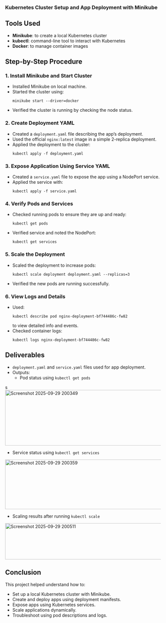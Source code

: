 ###  Kubernetes Cluster Setup and App Deployment with Minikube

## Tools Used
- **Minikube**: to create a local Kubernetes cluster
- **kubectl**: command-line tool to interact with Kubernetes
- **Docker**: to manage container images

## Step-by-Step Procedure

### 1. Install Minikube and Start Cluster
- Installed Minikube on local machine.
- Started the cluster using:
  ```
  minikube start --driver=docker
  ```
- Verified the cluster is running by checking the node status.

### 2. Create Deployment YAML
- Created a `deployment.yaml` file describing the app’s deployment.
- Used the official `nginx:latest` image in a simple 2-replica deployment.
- Applied the deployment to the cluster:
  ```
  kubectl apply -f deployment.yaml
  ```

### 3. Expose Application Using Service YAML
- Created a `service.yaml` file to expose the app using a NodePort service.
- Applied the service with:
  ```
  kubectl apply -f service.yaml
  ```

### 4. Verify Pods and Services
- Checked running pods to ensure they are up and ready:
  ```
  kubectl get pods
  ```
- Verified service and noted the NodePort:
  ```
  kubectl get services
  ```

### 5. Scale the Deployment
- Scaled the deployment to increase pods:
  ```
  kubectl scale deployment deployment.yaml --replicas=3
  ```
- Verified the new pods are running successfully.

### 6. View Logs and Details
- Used:
  ```
  kubectl describe pod nginx-deployment-bf744486c-fw82
  ```
  to view detailed info and events.
- Checked container logs:
  ```
  kubectl logs nginx-deployment-bf744486c-fw82
  ```

## Deliverables
- `deployment.yaml` and `service.yaml` files used for app deployment.
- Outputs:
  - Pod status using `kubectl get pods`

s<img width="1067" height="179" alt="Screenshot 2025-09-29 200349" src="https://github.com/user-attachments/assets/81e3bc3e-45cc-446e-9abe-d88dee2afece" />

  - Service status using `kubectl get services`


<img width="1023" height="160" alt="Screenshot 2025-09-29 200359" src="https://github.com/user-attachments/assets/ee7a1f68-a718-45d8-b5ae-4ddd7f27d1f2" />

  - Scaling results after running `kubectl scale`


<img width="964" height="117" alt="Screenshot 2025-09-29 200511" src="https://github.com/user-attachments/assets/bb8ff2a4-c3ed-4a07-a2b9-7cca6c985efc" />

## Conclusion
This project helped understand how to:
- Set up a local Kubernetes cluster with Minikube.
- Create and deploy apps using deployment manifests.
- Expose apps using Kubernetes services.
- Scale applications dynamically.
- Troubleshoot using pod descriptions and logs.

